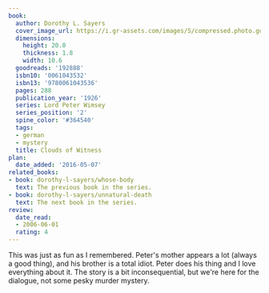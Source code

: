 ```yaml
---
book:
  author: Dorothy L. Sayers
  cover_image_url: https://i.gr-assets.com/images/S/compressed.photo.goodreads.com/books/1287510321l/192888._SX98_.jpg
  dimensions:
    height: 20.0
    thickness: 1.8
    width: 10.6
  goodreads: '192888'
  isbn10: '0061043532'
  isbn13: '9780061043536'
  pages: 288
  publication_year: '1926'
  series: Lord Peter Wimsey
  series_position: '2'
  spine_color: '#364540'
  tags:
  - german
  - mystery
  title: Clouds of Witness
plan:
  date_added: '2016-05-07'
related_books:
- book: dorothy-l-sayers/whose-body
  text: The previous book in the series.
- book: dorothy-l-sayers/unnatural-death
  text: The next book in the series.
review:
  date_read:
  - 2006-06-01
  rating: 4
---
```


This was just as fun as I remembered. Peter's mother appears a lot (always a good thing), and his brother is a total
idiot. Peter does his thing and I love everything about it. The story is a bit inconsequential, but we're here for the
dialogue, not some pesky murder mystery.
